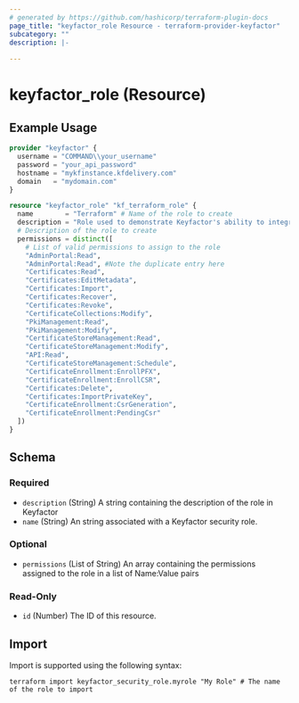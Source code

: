 ```yaml
---
# generated by https://github.com/hashicorp/terraform-plugin-docs
page_title: "keyfactor_role Resource - terraform-provider-keyfactor"
subcategory: ""
description: |-
  
---
```


# keyfactor_role (Resource)



## Example Usage

```terraform
provider "keyfactor" {
  username = "COMMAND\\your_username"
  password = "your_api_password"
  hostname = "mykfinstance.kfdelivery.com"
  domain   = "mydomain.com"
}

resource "keyfactor_role" "kf_terraform_role" {
  name        = "Terraform" # Name of the role to create
  description = "Role used to demonstrate Keyfactor's ability to integrate with Terraform."
  # Description of the role to create
  permissions = distinct([
    # List of valid permissions to assign to the role
    "AdminPortal:Read",
    "AdminPortal:Read", #Note the duplicate entry here
    "Certificates:Read",
    "Certificates:EditMetadata",
    "Certificates:Import",
    "Certificates:Recover",
    "Certificates:Revoke",
    "CertificateCollections:Modify",
    "PkiManagement:Read",
    "PkiManagement:Modify",
    "CertificateStoreManagement:Read",
    "CertificateStoreManagement:Modify",
    "API:Read",
    "CertificateStoreManagement:Schedule",
    "CertificateEnrollment:EnrollPFX",
    "CertificateEnrollment:EnrollCSR",
    "Certificates:Delete",
    "Certificates:ImportPrivateKey",
    "CertificateEnrollment:CsrGeneration",
    "CertificateEnrollment:PendingCsr"
  ])
}
```

<!-- schema generated by tfplugindocs -->
## Schema

### Required

- `description` (String) A string containing the description of the role in Keyfactor
- `name` (String) An string associated with a Keyfactor security role.

### Optional

- `permissions` (List of String) An array containing the permissions assigned to the role in a list of Name:Value pairs

### Read-Only

- `id` (Number) The ID of this resource.

## Import

Import is supported using the following syntax:

```shell
terraform import keyfactor_security_role.myrole "My Role" # The name of the role to import
```

